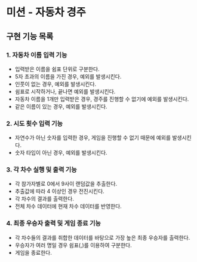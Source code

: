 # 미션 - 자동차 경주

## 구현 기능 목록 

### 1. 자동차 이름 입력 기능
- 입력받은 이름을 쉼표 단위로 구분한다.
- 5자 초과의 이름을 가진 경우, 예외를 발생시킨다.
- 인풋이 없는 경우, 예외를 발생시킨다.
- 쉼표로 시작하거나, 끝나면 예외를 발생시킨다.
- 자동차 이름을 1개만 입력받은 경우, 경주를 진행할 수 없기에 예외를 발생시킨다.
- 같은 이름이 있는 경우, 예외를 발생시킨다.

### 2. 시도 횟수 입력 기능
- 자연수가 아닌 숫자를 입력한 경우, 게임을 진행할 수 없기 때문에 예외를 발생시킨다.
- 숫자 타입이 아닌 경우, 예외를 발생시킨다.

### 3. 각 차수 실행 및 출력 기능
- 각 참가자별로 0에서 9사이 랜덤값을 추출한다.
- 추출값에 따라 4 이상인 경우 전진시킨다. 
- 각 차수의 결과를 출력한다.
- 전체 차수 데이터에 현재 차수 데이터를 반영한다.

### 4. 최종 우승자 출력 및 게임 종료 기능
- 각 차수들의 결과를 취합한 데이터를 바탕으로 가장 높은 최종 우승자를 출력한다.
- 우승자가 여러 명일 경우 쉼표(,)를 이용하여 구분한다.
- 게임을 종료한다.